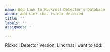 ```yaml
---
name: Add Link to Rickroll Detector's Database
about: Add Link that is not detected
title: ''
labels: ''
assignees: ''

---
```


Rickroll Detector Version:
Link that I want to add:
